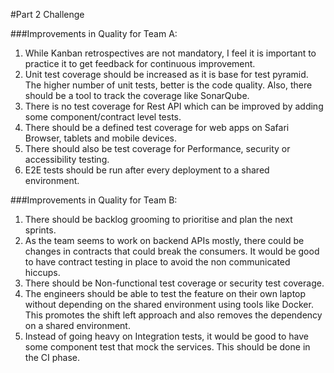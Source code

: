 #Part 2 Challenge

###Improvements in Quality for Team A:

1. While Kanban retrospectives are not mandatory, I feel it is important to practice it to get feedback for continuous improvement. 
2. Unit test coverage should be increased as it is base for test pyramid. The higher number of unit tests, better is the code quality. Also, there should be a tool to track the coverage like SonarQube.
3. There is no test coverage for Rest API which can be improved by adding some component/contract level tests.
4. There should be a defined test coverage for web apps on Safari Browser, tablets and mobile devices.
5. There should also be test coverage for Performance, security or accessibility testing.
6. E2E tests should be run after every deployment to a shared environment.

###Improvements in Quality for Team B:

1. There should be backlog grooming to prioritise and plan the next sprints.
2. As the team seems to work on backend APIs mostly, there could be changes in contracts that could break the consumers. It would be good to have contract testing in place to avoid the non communicated hiccups.
3. There should be Non-functional test coverage or security test coverage.
4. The engineers should be able to test the feature on their own laptop without depending on the shared environment using tools like Docker. This promotes the shift left approach and also removes the dependency on a shared environment.
5. Instead of going heavy on Integration tests, it would be good to have some component test that mock the services. This should be done in the CI phase.